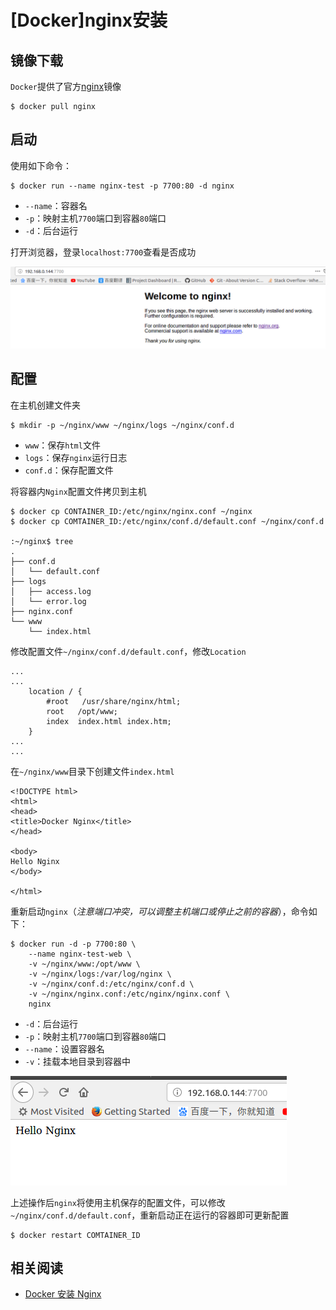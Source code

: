 
# [Docker]nginx安装

## 镜像下载

`Docker`提供了官方[nginx](https://hub.docker.com/_/nginx)镜像

```
$ docker pull nginx
```

## 启动

使用如下命令：

```
$ docker run --name nginx-test -p 7700:80 -d nginx
```

* `--name`：容器名
* `-p`：映射主机`7700`端口到容器`80`端口
* `-d`：后台运行

打开浏览器，登录`localhost:7700`查看是否成功

![](./imgs/welcome_nginx.png)

## 配置

在主机创建文件夹

```
$ mkdir -p ~/nginx/www ~/nginx/logs ~/nginx/conf.d
```

* `www`：保存`html`文件
* `logs`：保存`nginx`运行日志
* `conf.d`：保存配置文件

将容器内`Nginx`配置文件拷贝到主机

```
$ docker cp CONTAINER_ID:/etc/nginx/nginx.conf ~/nginx
$ docker cp COMTAINER_ID:/etc/nginx/conf.d/default.conf ~/nginx/conf.d

:~/nginx$ tree
.
├── conf.d
│   └── default.conf
├── logs
│   ├── access.log
│   └── error.log
├── nginx.conf
└── www
    └── index.html
```

修改配置文件`~/nginx/conf.d/default.conf`，修改`Location`

```
...
...
    location / {
        #root   /usr/share/nginx/html;
        root   /opt/www;
        index  index.html index.htm;
    }
...
...
```

在`~/nginx/www`目录下创建文件`index.html`

```
<!DOCTYPE html>
<html>
<head>
<title>Docker Nginx</title>
</head>

<body>
Hello Nginx
</body>

</html>
```

重新启动`nginx`（*注意端口冲突，可以调整主机端口或停止之前的容器*），命令如下：

```
$ docker run -d -p 7700:80 \
    --name nginx-test-web \
    -v ~/nginx/www:/opt/www \
    -v ~/nginx/logs:/var/log/nginx \
    -v ~/nginx/conf.d:/etc/nginx/conf.d \
    -v ~/nginx/nginx.conf:/etc/nginx/nginx.conf \
    nginx
```

* `-d`：后台运行
* `-p`：映射主机`7700`端口到容器`80`端口
* `--name`：设置容器名
* `-v`：挂载本地目录到容器中

![](./imgs/hello-nginx.png)

上述操作后`nginx`将使用主机保存的配置文件，可以修改`~/nginx/conf.d/default.conf`，重新启动正在运行的容器即可更新配置

```
$ docker restart COMTAINER_ID
```

## 相关阅读

* [Docker 安装 Nginx](https://www.runoob.com/docker/docker-install-nginx.html)